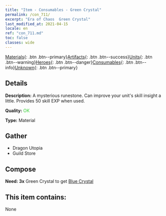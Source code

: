 ```yaml
---
title: "Item - Consumables - Green Crystal"
permalink: /con_711/
excerpt: "Era of Chaos  Green Crystal"
last_modified_at: 2021-04-15
locale: en
ref: "con_711.md"
toc: false
classes: wide
---
```

 [Materials](/Items/){: .btn .btn--primary}[Artifacts](/Items/Artifacts/){: .btn .btn--success}[Units](/Items/Units/){: .btn .btn--warning}[Heroes](/Items/Heroes/){: .btn .btn--danger}[Consumables](/Items/Consumables/){: .btn .btn--info}[Unknown](/Items/Unknown/){: .btn .btn--primary}

## Details
 **Description:** A mysterious runestone. Can improve your unit's skill insight a little. Provides 50 skill EXP when used.

 **Quality:** <span style="color: #32CD32">OK</span>

 **Type:** Material

## Gather

*    Dragon Utopia 
*    Guild Store 

## Compose

 **Need: 3x** Green Crystal to get [Blue Crystal](/Items/con_716/)

## This item contains:

  None

